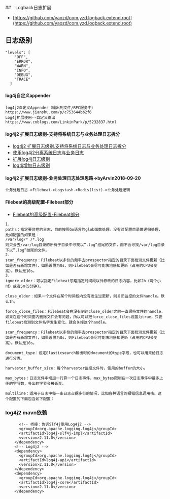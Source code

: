 ##　Logback日志扩展
- [https://github.com/yaozd/com.yzd.logback.extend.root](https://github.com/yaozd/com.yzd.logback.extend.root)

## 日志级别
```
"levels": [
    "OFF",
    "ERROR",
    "WARN",
    "INFO",
    "DEBUG",
    "TRACE"
  ]
```

#### log4j自定义appender
```
log4j2自定义Appender（输出到文件/RPC服务中）
https://www.jianshu.com/p/c753644bb2f6
Log4j扩展使用--自定义输出
https://www.cnblogs.com/LinkinPark/p/5232837.html
```
#### log4j2 扩展日志级别-支持将系统日志与业务处理日志拆分
- [log4j2 扩展日志级别,支持将系统日志与业务处理日志拆分](https://www.cnblogs.com/jessezeng/p/5446518.html)
- [使用log4j2分离系统日志与业务日志](https://www.cnblogs.com/jessezeng/p/5446589.html)
- [扩展log4j日志级别](http://blog.51cto.com/bzlring/1359292)
- [log4j增加日志级别](http://jn-nian.iteye.com/blog/1457325)


#### log4j2 扩展日志级别-业务处理日志处理思路->byArvin2018-09-20

```
业务处理日志->Filebeat->Logstash->Redis(list)->业务处理逻辑
```

#### Filebeat的高级配置-Filebeat部分
- [Filebeat的高级配置-Filebeat部分](https://blog.csdn.net/a464057216/article/details/51233375)
```
1.
paths：指定要监控的日志，目前按照Go语言的glob函数处理。没有对配置目录做递归处理，比如配置的如果是：
/var/log/* /*.log
则只会去/var/log目录的所有子目录中寻找以”.log”结尾的文件，而不会寻找/var/log目录下以”.log”结尾的文件。
2.
scan_frequency：Filebeat以多快的频率去prospector指定的目录下面检测文件更新（比如是否有新增文件），如果设置为0s，则Filebeat会尽可能快地感知更新（占用的CPU会变高）。默认是10s。
3.
ignore_older：可以指定Filebeat忽略指定时间段以外修改的日志内容，比如2h（两个小时）或者5m(5分钟)。

close_older：如果一个文件在某个时间段内没有发生过更新，则关闭监控的文件handle。默认1h。

force_close_files：Filebeat会在没有到达close_older之前一直保持文件的handle，如果在这个时间窗内删除文件会有问题，所以可以把force_close_files设置为true，只要filebeat检测到文件名字发生变化，就会关掉这个handle。

scan_frequency：Filebeat以多快的频率去prospector指定的目录下面检测文件更新（比如是否有新增文件），如果设置为0s，则Filebeat会尽可能快地感知更新（占用的CPU会变高）。默认是10s。

document_type：设定Elasticsearch输出时的document的type字段，也可以用来给日志进行分类。

harvester_buffer_size：每个harvester监控文件时，使用的buffer的大小。

max_bytes：日志文件中增加一行算一个日志事件，max_bytes限制在一次日志事件中最多上传的字节数，多出的字节会被丢弃。

multiline：适用于日志中每一条日志占据多行的情况，比如各种语言的报错信息调用栈。这个配置的下面包含如下配置：
```

### log4j2 mavn依赖
```
      <!-- 桥接：告诉Slf4j使用Log4j2 -->
      <groupId>org.apache.logging.log4j</groupId>
      <artifactId>log4j-slf4j-impl</artifactId>
      <version>2.11.0</version>
    </dependency>
    <!-- Log4j2 -->
    <dependency>
      <groupId>org.apache.logging.log4j</groupId>
      <artifactId>log4j-api</artifactId>
      <version>2.11.0</version>
    </dependency>
    <dependency>
      <groupId>org.apache.logging.log4j</groupId>
      <artifactId>log4j-core</artifactId>
      <version>2.11.0</version>
    </dependency>
```